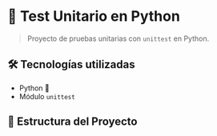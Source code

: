 # 📌 Test Unitario en Python

> Proyecto de pruebas unitarias con `unittest` en Python.

## 🛠 Tecnologías utilizadas

- Python 🐍
- Módulo `unittest`

## 📂 Estructura del Proyecto

